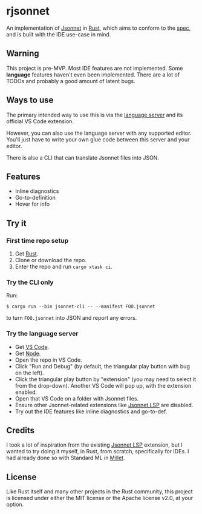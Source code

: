 # rjsonnet

An implementation of [Jsonnet][] in [Rust][], which aims to conform to the [spec][], and is built with the IDE use-case in mind.

## Warning

This project is pre-MVP. Most IDE features are not implemented. Some **language** features haven't even been implemented. There are a lot of TODOs and probably a good amount of latent bugs.

## Ways to use

The primary intended way to use this is via the [language server][lsp] and its official VS Code extension.

However, you can also use the language server with any supported editor. You'll just have to write your own glue code between this server and your editor.

There is also a CLI that can translate Jsonnet files into JSON.

## Features

- Inline diagnostics
- Go-to-definition
- Hover for info

## Try it

### First time repo setup

1. Get [Rust][rustup].
1. Clone or download the repo.
1. Enter the repo and run `cargo xtask ci`.

### Try the CLI only

Run:

```
$ cargo run --bin jsonnet-cli -- --manifest FOO.jsonnet
```

to turn `FOO.jsonnet` into JSON and report any errors.

### Try the language server

- Get [VS Code][vscode].
- Get [Node][node].
- Open the repo in VS Code.
- Click "Run and Debug" (by default, the triangular play button with bug on the left).
- Click the triangular play button by "extension" (you may need to select it from the drop-down). Another VS Code will pop up, with the extension enabled.
- Open that VS Code on a folder with Jsonnet files.
- Ensure other Jsonnet-related extensions like [Jsonnet LSP][other-ext] are disabled.
- Try out the IDE features like inline diagnostics and go-to-def.

## Credits

I took a lot of inspiration from the existing [Jsonnet LSP][other-ext] extension, but I wanted to try doing it myself, in Rust, from scratch, specifically for IDEs. I had already done so with Standard ML in [Millet][millet].

## License

Like Rust itself and many other projects in the Rust community, this project is licensed under either the MIT license or the Apache license v2.0, at your option.

[Jsonnet]: https://jsonnet.org
[lsp]: https://microsoft.github.io/language-server-protocol
[node]: https://nodejs.org/en
[other-ext]: https://marketplace.visualstudio.com/items?itemName=cverge.jsonnet-lsp
[Rust]: https://www.rust-lang.org
[rustup]: https://rustup.rs
[spec]: https://jsonnet.org/ref/spec.html
[vscode]: https://code.visualstudio.com
[millet]: https://github.com/azdavis/millet

